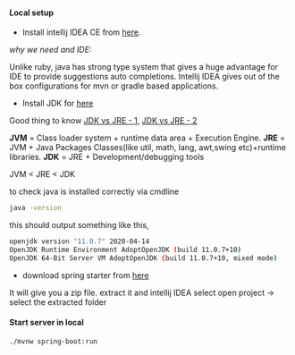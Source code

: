 #### Local setup

- Install intellij IDEA CE from [here](https://download-cf.jetbrains.com/idea/ideaIC-2020.1.1.dmg).

*why we need and IDE:*

Unlike ruby, java has strong type system that gives a huge advantage for IDE to provide suggestions auto completions. Intellij IDEA gives out of the box configurations for mvn or gradle based applications.

- Install JDK for [here](https://adoptopenjdk.net/)

Good thing to know [JDK vs JRE - 1](https://www.journaldev.com/546/difference-jdk-vs-jre-vs-jvm), [JDK vs JRE - 2](https://stackoverflow.com/questions/1906445/what-is-the-difference-between-jdk-and-jre)

**JVM** = Class loader system + runtime data area + Execution Engine.
**JRE** = JVM + Java Packages Classes(like util, math, lang, awt,swing etc)+runtime libraries.
**JDK** = JRE + Development/debugging tools

JVM < JRE < JDK

to check java is installed correctly via cmdline

```bash
java -version
```

this should output something like this,

```bash
openjdk version "11.0.7" 2020-04-14
OpenJDK Runtime Environment AdoptOpenJDK (build 11.0.7+10)
OpenJDK 64-Bit Server VM AdoptOpenJDK (build 11.0.7+10, mixed mode)
```

- download spring starter from [here](https://start.spring.io/#!type=maven-project&language=java&platformVersion=2.3.0.RELEASE&packaging=jar&jvmVersion=11&groupId=lily.potter&artifactId=example&name=example&description=Demo%20project%20for%20Spring%20Boot&packageName=lily.potter.example&dependencies=devtools,data-rest,flyway,lombok,postgresql)

It will give you a zip file. extract it and intellij IDEA select open project -> select the extracted folder


#### Start server in local

```bash
./mvnw spring-boot:run
```
